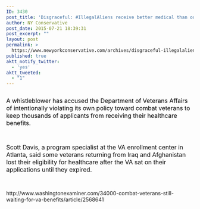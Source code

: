 ```yaml
---
ID: 3430
post_title: 'Disgraceful: #IllegalAliens receive better medical than our combat #Veterans #MakeAmericaGreatAgain'
author: NY Conservative
post_date: 2015-07-21 18:39:31
post_excerpt: ""
layout: post
permalink: >
  https://www.newyorkconservative.com/archives/disgraceful-illegalaliens-receive-better-medical-than-our-combat-veterans-makeamericagreatagain/
published: true
aktt_notify_twitter:
  - 'yes'
aktt_tweeted:
  - "1"
---
```

<p><img src="http://www.newyorkconservative.com/wp-content/uploads/2015/07/072115_2239_Disgraceful1.jpg" alt=""/>
	</p><p><span style="color:black; font-size:12pt">A whistleblower has accused the Department of Veterans Affairs of intentionally violating its own policy toward combat veterans to keep thousands of applicants from receiving their healthcare benefits.
</span></p><p>
 </p><p><span style="color:black; font-size:12pt">Scott Davis, a program specialist at the VA enrollment center in Atlanta, said some veterans returning from Iraq and Afghanistan lost their eligibility for healthcare after the VA sat on their applications until they expired.
</span></p><p>
 </p><p>http://www.washingtonexaminer.com/34000-combat-veterans-still-waiting-for-va-benefits/article/2568641</p>